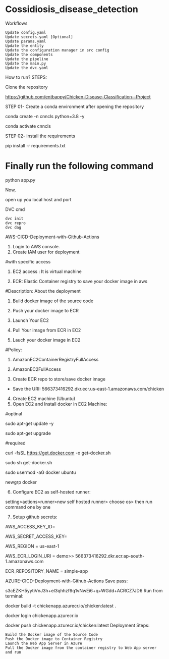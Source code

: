 # Cossidiosis_disease_detection
Workflows

    Update config.yaml
    Update secrets.yaml [Optional]
    Update params.yaml
    Update the entity
    Update the configuration manager in src config
    Update the components
    Update the pipeline
    Update the main.py
    Update the dvc.yaml

How to run?
STEPS:

Clone the repository

https://github.com/entbappy/Chicken-Disease-Classification--Project

STEP 01- Create a conda environment after opening the repository

conda create -n cnncls python=3.8 -y

conda activate cnncls

STEP 02- install the requirements

pip install -r requirements.txt

# Finally run the following command
python app.py

Now,

open up you local host and port

DVC cmd

    dvc init
    dvc repro
    dvc dag

AWS-CICD-Deployment-with-Github-Actions
1. Login to AWS console.
2. Create IAM user for deployment

#with specific access

1. EC2 access : It is virtual machine

2. ECR: Elastic Container registry to save your docker image in aws


#Description: About the deployment

1. Build docker image of the source code

2. Push your docker image to ECR

3. Launch Your EC2 

4. Pull Your image from ECR in EC2

5. Lauch your docker image in EC2

#Policy:

1. AmazonEC2ContainerRegistryFullAccess

2. AmazonEC2FullAccess

3. Create ECR repo to store/save docker image

- Save the URI: 566373416292.dkr.ecr.us-east-1.amazonaws.com/chicken

4. Create EC2 machine (Ubuntu)
5. Open EC2 and Install docker in EC2 Machine:

#optinal

sudo apt-get update -y

sudo apt-get upgrade

#required

curl -fsSL https://get.docker.com -o get-docker.sh

sudo sh get-docker.sh

sudo usermod -aG docker ubuntu

newgrp docker

6. Configure EC2 as self-hosted runner:

setting>actions>runner>new self hosted runner> choose os> then run command one by one

7. Setup github secrets:

AWS_ACCESS_KEY_ID=

AWS_SECRET_ACCESS_KEY=

AWS_REGION = us-east-1

AWS_ECR_LOGIN_URI = demo>>  566373416292.dkr.ecr.ap-south-1.amazonaws.com

ECR_REPOSITORY_NAME = simple-app

AZURE-CICD-Deployment-with-Github-Actions
Save pass:

s3cEZKH5yytiVnJ3h+eI3qhhzf9q1vNwEi6+q+WGdd+ACRCZ7JD6
Run from terminal:

docker build -t chickenapp.azurecr.io/chicken:latest .

docker login chickenapp.azurecr.io

docker push chickenapp.azurecr.io/chicken:latest
Deployment Steps:

    Build the Docker image of the Source Code
    Push the Docker image to Container Registry
    Launch the Web App Server in Azure
    Pull the Docker image from the container registry to Web App server and run
